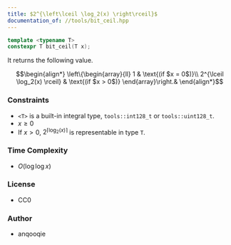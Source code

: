 ```yaml
---
title: $2^{\left\lceil \log_2(x) \right\rceil}$
documentation_of: //tools/bit_ceil.hpp
---
```


```cpp
template <typename T>
constexpr T bit_ceil(T x);
```

It returns the following value.

$$\begin{align*}
\left\{\begin{array}{ll}
1 & \text{(if $x = 0$)}\\
2^{\lceil \log_2(x) \rceil} & \text{(if $x > 0$)}
\end{array}\right.&
\end{align*}$$

### Constraints
- `<T>` is a built-in integral type, `tools::int128_t` or `tools::uint128_t`.
- $x \geq 0$
- If $x > 0$, $2^{\lceil \log_2(x) \rceil}$ is representable in type `T`.

### Time Complexity
- $O(\log\log x)$

### License
- CC0

### Author
- anqooqie
